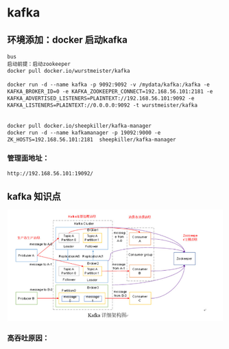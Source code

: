 # kafka
## 环境添加：docker 启动kafka
    bus
    启动前提：启动zookeeper
    docker pull docker.io/wurstmeister/kafka
    
    docker run -d --name kafka -p 9092:9092 -v /mydata/kafka:/kafka -e KAFKA_BROKER_ID=0 -e KAFKA_ZOOKEEPER_CONNECT=192.168.56.101:2181 -e KAFKA_ADVERTISED_LISTENERS=PLAINTEXT://192.168.56.101:9092 -e KAFKA_LISTENERS=PLAINTEXT://0.0.0.0:9092 -t wurstmeister/kafka
    
    
    docker pull docker.io/sheepkiller/kafka-manager
    docker run -d --name kafkamanager -p 19092:9000 -e ZK_HOSTS=192.168.56.101:2181  sheepkiller/kafka-manager
### 管理面地址：
    http://192.168.56.101:19092/
## kafka 知识点
![1547170701855](./images/kafka01.jpg)
### 高吞吐原因：
